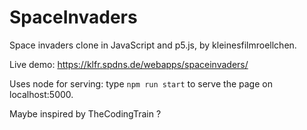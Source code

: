 # SpaceInvaders

Space invaders clone in JavaScript and p5.js, by kleinesfilmroellchen.

Live demo: https://klfr.spdns.de/webapps/spaceinvaders/

Uses node for serving: type `npm run start` to serve the page on localhost:5000.

Maybe inspired by TheCodingTrain ?
